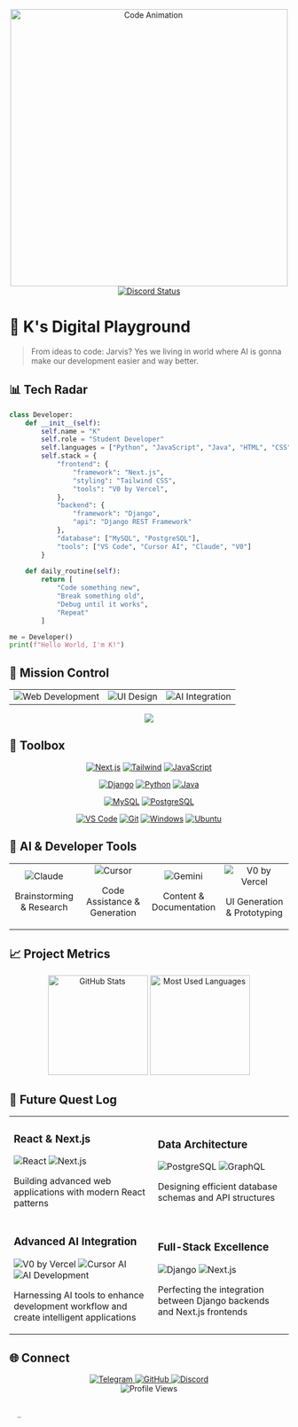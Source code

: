 <div align="center">
  <img src="https://i.giphy.com/media/v1.Y2lkPTc5MGI3NjExbmo3aWVtb2hybnZ2YzdwOWo4azVmY3plcjl2NXBycnp6d3Z5c3VhNiZlcD12MV9pbnRlcm5hbF9naWZfYnlfaWQmY3Q9Zw/7uDtQm2jKdS0VGLg46/giphy.gif" alt="Code Animation" width="500"/>
 <br>

  <a href="https://discord.com/users/1071939662664433694">
    <img src="https://lanyard.cnrad.dev/api/1071939662664433694?theme=dark&animated=true" alt="Discord Status"/>
  </a>
</div>

# 👾 K's Digital Playground

> From ideas to code: Jarvis? Yes we living in world where AI is gonna make our development easier and way better.

## 📊 Tech Radar

```python
class Developer:
    def __init__(self):
        self.name = "K"
        self.role = "Student Developer"
        self.languages = ["Python", "JavaScript", "Java", "HTML", "CSS"]
        self.stack = {
            "frontend": {
                "framework": "Next.js",
                "styling": "Tailwind CSS",
                "tools": "V0 by Vercel",
            },
            "backend": {
                "framework": "Django",
                "api": "Django REST Framework"
            },
            "database": ["MySQL", "PostgreSQL"],
            "tools": ["VS Code", "Cursor AI", "Claude", "V0"]
        }
    
    def daily_routine(self):
        return [
            "Code something new",
            "Break something old",
            "Debug until it works",
            "Repeat"
        ]

me = Developer()
print(f"Hello World, I'm K!")
```

## 🚀 Mission Control

<table>
  <tr>
    <td align="center">
      <img src="https://img.shields.io/badge/Focus-Web_Development-blue?style=for-the-badge&logo=globe&logoColor=white" alt="Web Development"/>
      <br />
      <!--<img src="https://progress-bar.dev/85?title=Progress&width=120&color=4F46E5" alt="Progress" />-->
    </td>
    <td align="center">
      <img src="https://img.shields.io/badge/Focus-UI_Design-purple?style=for-the-badge&logo=figma&logoColor=white" alt="UI Design"/>
      <br />
      <!--<img src="https://progress-bar.dev/75?title=Progress&width=120&color=8B5CF6" alt="Progress" />-->
    </td>
    <td align="center">
      <img src="https://img.shields.io/badge/Focus-AI_Integration-green?style=for-the-badge&logo=openai&logoColor=white" alt="AI Integration"/>
      <br />
      <!--<img src="https://progress-bar.dev/60?title=Progress&width=120&color=10B981" alt="Progress" />-->
    </td>
  </tr>
</table>

<div align="center">
  <!-- Waves SVG Divider -->
  <img src="https://raw.githubusercontent.com/Trilokia/Trilokia/379277808c61ef204768a61bbc5d25bc7798ccf1/bottom_header.svg" />
</div>

## 🧰 Toolbox

<div align="center">
  <!-- Frontend -->
  <a href="#"><img src="https://img.shields.io/badge/Next.js-black?style=for-the-badge&logo=next.js&logoColor=white" alt="Next.js" /></a>
  <a href="#"><img src="https://img.shields.io/badge/Tailwind-38B2AC?style=for-the-badge&logo=tailwind-css&logoColor=white" alt="Tailwind" /></a>
  <a href="#"><img src="https://img.shields.io/badge/JavaScript-F7DF1E?style=for-the-badge&logo=javascript&logoColor=black" alt="JavaScript" /></a>
  
  <!-- Backend -->
  <a href="#"><img src="https://img.shields.io/badge/Django-092E20?style=for-the-badge&logo=django&logoColor=white" alt="Django" /></a>
  <a href="#"><img src="https://img.shields.io/badge/Python-3776AB?style=for-the-badge&logo=python&logoColor=white" alt="Python" /></a>
  <a href="#"><img src="https://img.shields.io/badge/Java-ED8B00?style=for-the-badge&logo=openjdk&logoColor=white" alt="Java" /></a>
  
  <!-- Database -->
  <a href="#"><img src="https://img.shields.io/badge/MySQL-00000F?style=for-the-badge&logo=mysql&logoColor=white" alt="MySQL" /></a>
  <a href="#"><img src="https://img.shields.io/badge/PostgreSQL-316192?style=for-the-badge&logo=postgresql&logoColor=white" alt="PostgreSQL" /></a>
  
  <!-- Tools -->
  <a href="#"><img src="https://img.shields.io/badge/VS_Code-007ACC?style=for-the-badge&logo=visual-studio-code&logoColor=white" alt="VS Code" /></a>
  <a href="#"><img src="https://img.shields.io/badge/Git-F05032?style=for-the-badge&logo=git&logoColor=white" alt="Git" /></a>
  <a href="#"><img src="https://img.shields.io/badge/Windows-0078D6?style=for-the-badge&logo=windows&logoColor=white" alt="Windows" /></a>
  <a href="#"><img src="https://img.shields.io/badge/Ubuntu-E95420?style=for-the-badge&logo=ubuntu&logoColor=white" alt="Ubuntu" /></a>
</div>

## 🤖 AI & Developer Tools

<div align="center">
  <table width="100%">
    <tr>
      <td align="center" width="25%">
        <img src="https://img.shields.io/badge/Claude-5A67D8?style=for-the-badge&logo=anthropic&logoColor=white" alt="Claude"/>
        <p>Brainstorming & Research</p>
      </td>
      <td align="center" width="25%">
        <img src="https://img.shields.io/badge/Cursor_AI-00A0E4?style=for-the-badge&logo=cursor&logoColor=white" alt="Cursor"/>
        <p>Code Assistance & Generation</p>
      </td>
      <td align="center" width="25%">
        <img src="https://img.shields.io/badge/Gemini-8E75B2?style=for-the-badge&logo=google&logoColor=white" alt="Gemini"/>
        <p>Content & Documentation</p>
      </td>
      <td align="center" width="25%">
        <img src="https://img.shields.io/badge/V0_by_Vercel-000000?style=for-the-badge&logo=vercel&logoColor=white" alt="V0 by Vercel"/>
        <p>UI Generation & Prototyping</p>
      </td>
    </tr>
  </table>
</div>



## 📈 Project Metrics

<div align="center">
  <img height="180em" src="https://github-readme-stats.vercel.app/api?username=jdotorg&show_icons=true&theme=radical" alt="GitHub Stats"/>
  <img height="180em" src="https://github-readme-stats.vercel.app/api/top-langs/?username=jdotorg&layout=compact&theme=radical" alt="Most Used Languages"/>
</div>

## 🔮 Future Quest Log

<div align="center">
  <table>
    <tr>
      <td>
        <h3>React & Next.js</h3>
        <img src="https://img.shields.io/badge/React-20232A?style=for-the-badge&logo=react&logoColor=61DAFB" alt="React"/>
        <img src="https://img.shields.io/badge/Next.js-000000?style=for-the-badge&logo=next.js&logoColor=white" alt="Next.js"/>
        <p>Building advanced web applications with modern React patterns</p>
      </td>
      <td>
        <h3>Data Architecture</h3>
        <img src="https://img.shields.io/badge/PostgreSQL-316192?style=for-the-badge&logo=postgresql&logoColor=white" alt="PostgreSQL"/>
        <img src="https://img.shields.io/badge/GraphQL-E10098?style=for-the-badge&logo=graphql&logoColor=white" alt="GraphQL"/>
        <p>Designing efficient database schemas and API structures</p>
      </td>
    </tr>
    <tr>
      <td>
        <h3>Advanced AI Integration</h3>
        <img src="https://img.shields.io/badge/V0_by_Vercel-000000?style=for-the-badge&logo=vercel&logoColor=white" alt="V0 by Vercel"/>
        <img src="https://img.shields.io/badge/Cursor_AI-00A0E4?style=for-the-badge&logo=cursor&logoColor=white" alt="Cursor AI"/>
        <img src="https://img.shields.io/badge/AI_Development-FF5A5F?style=for-the-badge&logo=openai&logoColor=white" alt="AI Development"/>
        <p>Harnessing AI tools to enhance development workflow and create intelligent applications</p>
      </td>
      <td>
        <h3>Full-Stack Excellence</h3>
        <img src="https://img.shields.io/badge/Django-092E20?style=for-the-badge&logo=django&logoColor=white" alt="Django"/>
        <img src="https://img.shields.io/badge/Next.js-000000?style=for-the-badge&logo=next.js&logoColor=white" alt="Next.js"/>
        <p>Perfecting the integration between Django backends and Next.js frontends</p>
      </td>
    </tr>
  </table>
</div>

## 🌐 Connect

<div align="center">
  <a href="https://t.me/kyllkei">
    <img src="https://img.shields.io/badge/Telegram-2CA5E0?style=for-the-badge&logo=telegram&logoColor=white" alt="Telegram"/>
  </a>
  <a href="https://github.com/jdotorg">
    <img src="https://img.shields.io/badge/GitHub-100000?style=for-the-badge&logo=github&logoColor=white" alt="GitHub"/>
  </a>
  <a href="https://discord.com/users/1071939662664433694">
    <img src="https://img.shields.io/badge/Discord-7289DA?style=for-the-badge&logo=discord&logoColor=white" alt="Discord"/>
  </a>
</div>

<div align="center">
  <img src="https://komarev.com/ghpvc/?username=jdotorg&label=Profile%20Views&color=blueviolet&style=for-the-badge" alt="Profile Views"/>
</div>

  <!-- Animated Terminal Effect -->
  <pre>
  <code>
  <span id="terminal-text"></span><span class="blinking">_</span>
  </code>
  </pre>

